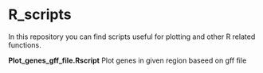 # R_scripts
In this repository you can find scripts useful for plotting and other R related functions. 

**Plot_genes_gff_file.Rscript**
Plot genes in given region baseed on gff file
